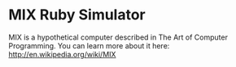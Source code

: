 # MIX Ruby Simulator #

MIX is a hypothetical computer described in The Art of Computer Programming.
You can learn more about it here: http://en.wikipedia.org/wiki/MIX
